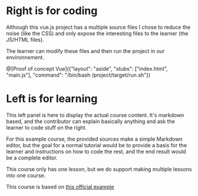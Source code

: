 # Right is for coding
Although this vue.js project has a multiple source files I chose to reduce the noise (like the CSS) and only expose the interesting files to the learner (the JS/HTML files).

The learner can modify these files and then run the project in our environnement.

@[Proof of concept Vue]({"layout": "aside", "stubs": ["index.html", "main.js"], "command": "/bin/bash /project/target/run.sh"})

# Left is for learning
This left panel is here to display the actual course content. It's markdown based, and the contributor can explain basically anything and ask the learner to code stuff on the right.

For this example course, the provided sources make a simple Markdown editor, but the goal for a normal tutorial would be to provide a basis for the learner and instructions on how to code the rest, and the end result would be a complete editor.

This course only has one lesson, but we do support making multiple lessons into one course.

This course is based on [this official example](https://vuejs.org/v2/examples/)